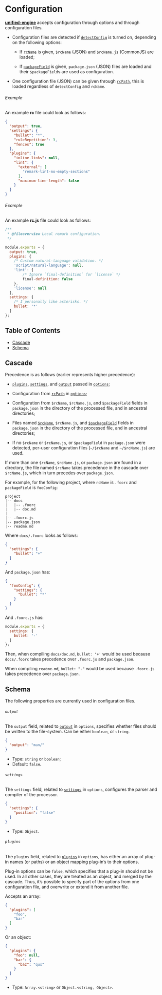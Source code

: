 # Configuration

<!--lint disable heading-increment no-duplicate-headings-->

[**unified-engine**][api] accepts configuration through options and
through configuration files.

*   Configuration files are detected if [`detectConfig`][detect-config]
    is turned on, depending on the following options:

    *   If [`rcName`][rc-name] is given, `$rcName` (JSON) and
        `$rcName.js` (CommonJS) are loaded;

    *   If [`packageField`][package-field] is given, `package.json`
        (JSON) files are loaded and their `$packageField`s are
        used as configuration.

*   One configuration file (JSON) can be given through [`rcPath`][rc-path],
    this is loaded regardless of `detectConfig` and `rcName`.

###### Example

An example **rc** file could look as follows:

```json
{
  "output": true,
  "settings": {
    "bullet": "*",
    "ruleRepetition": 3,
    "fences": true
  },
  "plugins": {
    "inline-links": null,
    "lint": {
      "external": [
        "remark-lint-no-empty-sections"
      ],
      "maximum-line-length": false
    }
  }
}
```

###### Example

An example **rc.js** file could look as follows:

```js
/**
 * @fileoverview Local remark configuration.
 */

module.exports = {
  output: true,
  plugins: {
    /* Custom natural-language validation. */
    'script/natural-language': null,
    'lint': {
        /* Ignore `final-definition` for `license` */
        final-definition: false
    },
    'license': null
  },
  settings: {
    /* I personally like asterisks. */
    bullet: '*'
  }
};
```

## Table of Contents

*   [Cascade](#cascade)
*   [Schema](#schema)

## Cascade

Precedence is as follows (earlier represents higher precedence):

*   [`plugins`][plugins], [`settings`][settings], and [`output`][output]
    passed in [`options`][options];

*   Configuration from [`rcPath`][rc-path] in [`options`][options];

*   Configuration from `$rcName`, `$rcName.js`, and `$packageField`
    fields in `package.json` in the directory of the processed file,
    and in ancestral directories;

*   Files named [`$rcName`][rc-name], `$rcName.js`, and
    [`$packageField`][package-field] fields in `package.json` in the
    directory of the processed file, and in ancestral directories;

*   If no `$rcName` or `$rcName.js`, or `$packageField` in `package.json`
    were detected, per-user configuration files (`~/$rcName` and
    `~/$rcName.js`) are used.

If more than one `$rcName`, `$rcName.js`, or `package.json` are
found in a directory, the file named `$rcName` takes precedence in the
cascade over `$rcName.js`, which in turn precedes over `package.json`.

For example, for the following project, where `rcName` is `.foorc` and
`packageField` is `fooConfig`:

```text
project
|-- docs
|   |-- .foorc
|   |-- doc.md
|
|-- .foorc.js
|-- package.json
|-- readme.md
```

Where `docs/.foorc` looks as follows:

```json
{
  "settings": {
    "bullet": "+"
  }
}
```

And `package.json` has:

```json
{
  "fooConfig": {
    "settings": {
      "bullet": "*"
    }
  }
}
```

And `.foorc.js` has:

```js
module.exports = {
  settings: {
    bullet: '-'
  }
};
```

Then, when compiling `docs/doc.md`, `bullet: '+'` would be used because
`docs/.foorc` takes precedence over `.foorc.js` and `package.json`.

When compiling `readme.md`, `bullet: "-"` would be used because `.foorc.js`
takes precedence over `package.json`.

## Schema

The following properties are currently used in configuration files.

###### `output`

The `output` field, related to [`output`][output] in `options`, specifies
whether files should be written to the file-system.  Can be either
`boolean`, or `string`.

```json
{
  "output": "man/"
}
```

*   Type: `string` or `boolean`;
*   Default: `false`.

###### `settings`

The `settings` field, related to [`settings`][settings] in `options`,
configures the parser and compiler of the processor.

```json
{
  "settings": {
    "position": "false"
  }
}
```

*   Type: `Object`.

###### `plugins`

The `plugins` field, related to [`plugins`][plugins] in `options`, has
either an array of plug-in names (or paths) or an object mapping plug-in’s
to their options.

Plug-in options can be `false`, which specifies that a plug-in should
not be used.  In all other cases, they are treated as an object, and
merged by the cascade.  Thus, it’s possible to specify part of the
options from one configuration file, and overwrite or extend it from
another file.

Accepts an array:

```json
{
  "plugins": [
    "foo",
    "bar"
  ]
}
```

Or an object:

```json
{
  "plugins": {
    "foo": null,
    "bar": {
      "baz": "qux"
    }
  }
}
```

*   Type: `Array.<string>` or `Object.<string, Object>`.

<!-- Definitions -->

[api]: ../readme.md#api

[options]: options.md#options

[rc-path]: options.md#optionsrcpath

[settings]: options.md#optionssettings

[output]: options.md#optionsoutput

[detect-config]: options.md#optionsdetectconfig

[rc-name]: options.md#optionsrcname

[package-field]: options.md#optionspackagefield

[plugins]: options.md#optionsplugins
